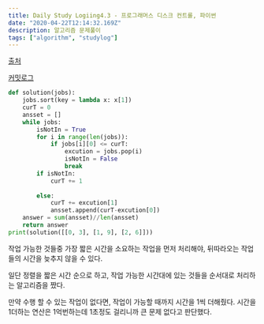 ```yaml
---
title: Daily Study Logiing4.3 - 프로그래머스 디스크 컨트롤, 파이썬
date: "2020-04-22T12:14:32.169Z"
description: 알고리즘 문제풀이
tags: ["algorithm", "studylog"] 
---
```

[출처](https://programmers.co.kr/learn/courses/30/lessons/42627)

[커밋로그](https://github.com/Jesscha/algorithmsolutions/commit/00f569e7da543a114aa062d25d2b2bc747dd9d16)

```python 
def solution(jobs):
    jobs.sort(key = lambda x: x[1])
    curT = 0
    ansset = [] 
    while jobs:
        isNotIn = True
        for i in range(len(jobs)):
            if jobs[i][0] <= curT:
                excution = jobs.pop(i)
                isNotIn = False
                break
        if isNotIn:
            curT += 1 
            
        else:
            curT += excution[1]
            ansset.append(curT-excution[0])
    answer = sum(ansset)//len(ansset)
    return answer
print(solution([[0, 3], [1, 9], [2, 6]]))
```

작업 가능한 것들중 가장 짧은 시간을 소요하는 작업을 먼저 처리해야, 뒤따라오는 작업들의 시간을 늦추지 않을 수 있다. 

일단 정렬을 짧은 시간 순으로 하고, 작업 가능한 시간대에 있는 것들을 순서대로 처리하는 알고리즘을 짰다.

만약 수행 할 수 있는 작업이 없다면, 작업이 가능할 때까지 시간을 1씩 더해줬다. 시간을 1더하는 연산은 1억번하는데 1초정도 걸리니까 큰 문제 없다고 판단했다. 


